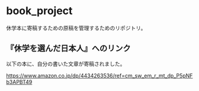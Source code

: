 # book_project
休学本に寄稿するための原稿を管理するためのリポジトリ。

## 『休学を選んだ日本人』へのリンク
以下の本に、自分の書いた文章が寄稿されました。

https://www.amazon.co.jp/dp/4434263536/ref=cm_sw_em_r_mt_dp_P5pNFb3APBT49
